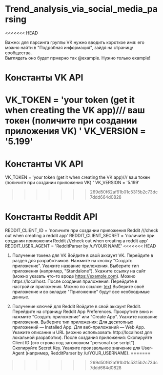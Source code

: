 # Trend_analysis_via_social_media_parsing
<<<<<<< HEAD

Важно: для парсинга группы VK нужно вводить короткое имя: его можно найти в "Подробная информация", зайдя на страницу сообщества.  
Выглядеть оно будет прмерно так @example. Нужно только example!

# Константы VK API
VK_TOKEN = 'your token (get it when creating the VK app)/// ваш токен (поличите при создании приложения VK) '
VK_VERSION = '5.199'
=======
# Константы VK API
VK_TOKEN = 'your token (get it when creating the VK app)/// ваш токен (поличите при создании приложения VK) '
VK_VERSION = '5.199'

>>>>>>> 269d50f62af91b01c5315b2c73dc7ddd664d0828
# Константы Reddit API
REDDIT_CLIENT_ID = 'поличите при создании приложения Reddit ///check out when creating a reddit app'
REDDIT_CLIENT_SECRET = 'поличите при создании приложения Reddit ///check out when creating a reddit app'
REDDIT_USER_AGENT = 'RedditParser by /u/YOUR NAME'
<<<<<<< HEAD

1. Получение токена для VK
Войдите в свой аккаунт VK.
Перейдите в раздел для разработчиков.
Нажмите на кнопку "Создать приложение".
Укажите название приложения.
Выберите тип приложения (например, "Standalone").
Укажите ссылку на сайт (можно указать что-то вроде https://example.com). Можно https://localhost.
После создания приложения:
Перейдите в настройки приложения. Можно по ссылке: [text](https://id.vk.com/about/business/go/accounts/156837/apps)
Выберите своё приложение и во вкладке "Приложение" будут все необходимые данные.

2. Получение ключей для Reddit
Войдите в свой аккаунт Reddit.
Перейдите на страницу Reddit App Preferences.
Прокрутите вниз и нажмите "Создать приложение" или "Create App".
Укажите название приложения.
Выберите тип приложения:
Для десктопных приложений — Installed App.
Для веб-приложений — Web App.
Укажите описание и URL (можно использовать http://localhost для локальной разработки).
После создания приложения:
Скопируйте Client ID (это строка под заголовком "personal use script").
Скопируйте Secret Key.
Укажите произвольное значение для User-Agent (например, RedditParser by /u/YOUR_USERNAME).
=======
>>>>>>> 269d50f62af91b01c5315b2c73dc7ddd664d0828
